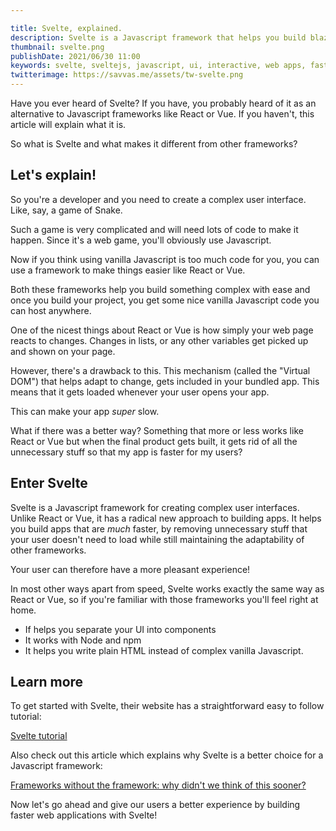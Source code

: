 ```yaml
---

title: Svelte, explained.
description: Svelte is a Javascript framework that helps you build blazing fast web applications. This is Svelte explained.
thumbnail: svelte.png
publishDate: 2021/06/30 11:00
keywords: svelte, sveltejs, javascript, ui, interactive, web apps, fast
twitterimage: https://savvas.me/assets/tw-svelte.png
---
```


Have you ever heard of Svelte? If you have, you probably heard of it as an alternative to Javascript frameworks like React or Vue. If you haven't, this article will explain what it is.

So what is Svelte and what makes it different from other frameworks?

## Let's explain!

So you're a developer and you need to create a complex user interface. Like, say, a game of Snake.

Such a game is very complicated and will need lots of code to make it happen. Since it's a web game, you'll obviously use Javascript.

Now if you think using vanilla Javascript is too much code for you, you can use a framework to make things easier like React or Vue. 

Both these frameworks help you build something complex with ease and once you build your project, you get some nice vanilla Javascript code you can host anywhere.

One of the nicest things about React or Vue is how simply your web page reacts to changes. Changes in lists, or any other variables get picked up and shown on your page.

However, there's a drawback to this. This mechanism (called the "Virtual DOM") that helps adapt to change, gets included in your bundled app. This means that it gets loaded whenever your user opens your app.

This can make your app *super* slow. 

What if there was a better way? Something that more or less works like React or Vue but when the final product gets built, it gets rid of all the unnecessary stuff so that my app is faster for my users?

## Enter Svelte

Svelte is a Javascript framework for creating complex user interfaces. Unlike React or Vue, it has a radical new approach to building apps. It helps you build apps that are *much* faster, by removing unnecessary stuff that your user doesn't need to load while still maintaining the adaptability of other frameworks.

Your user can therefore have a more pleasant experience!

In most other ways apart from speed, Svelte works exactly the same way as React or Vue, so if you're familiar with those frameworks you'll feel right at home.

* If helps you separate your UI into components
* It works with Node and npm
* It helps you write plain HTML instead of complex vanilla Javascript.

## Learn more

To get started with Svelte, their website has a straightforward easy to follow tutorial:

[Svelte tutorial](https://svelte.dev/tutorial)

Also check out this article which explains why Svelte is a better choice for a Javascript framework:

[Frameworks without the framework: why didn't we think of this sooner?
](https://svelte.dev/blog/frameworks-without-the-framework)

Now let's go ahead and give our users a better experience by building faster web applications with Svelte!